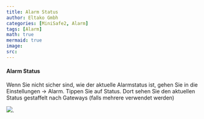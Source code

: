 ```yaml
---
title: Alarm Status
author: Eltako Gmbh
categories: [MiniSafe2, Alarm]
tags: [Alarm]
math: true
mermaid: true
image:
src:
---
```


#### Alarm Status

Wenn Sie nicht sicher sind, wie der aktuelle Alarmstatus ist, gehen Sie
in die Einstellungen -\> Alarm. Tippen Sie auf Status. Dort sehen Sie
den aktuellen Status gestaffelt nach Gateways (falls mehrere verwendet
werden)

![](/de/iqontrol_neo/alarm_status.png).
